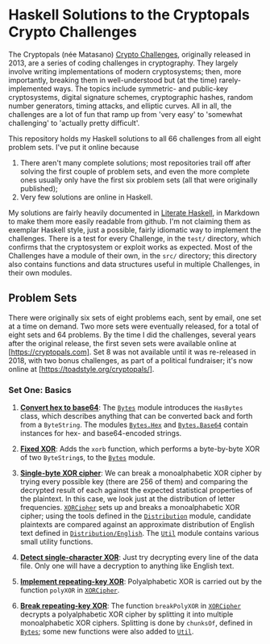 # Haskell Solutions to the Cryptopals Crypto Challenges

The Cryptopals (née Matasano) [Crypto Challenges](https://cryptopals.com),
originally released in 2013,
are a series of coding challenges in cryptography.
They largely involve writing implementations of modern cryptosystems;
then, more importantly, breaking them in well-understood but
(at the time) rarely-implemented ways.
The topics include symmetric- and public-key cryptosystems,
digital signature schemes, cryptographic hashes,
random number generators, timing attacks, and elliptic curves.
All in all, the challenges are a lot of fun that ramp up from
'very easy' to 'somewhat challenging' to 'actually pretty difficult'.

This repository holds my Haskell solutions to all 66 challenges
from all eight problem sets. I've put it online because

1. There aren't many complete solutions; most repositories
   trail off after solving the first couple of problem sets,
   and even the more complete ones usually only have the first
   six problem sets (all that were originally published);
2. Very few solutions are online in Haskell.

My solutions are fairly heavily documented in
[Literate Haskell](https://wiki.haskell.org/Literate_programming),
in Markdown to make them more easily readable from github.
I'm not claiming them as exemplar Haskell style,
just a possible, fairly idiomatic way to implement the challenges.
There is a test for every Challenge, in the `test/` directory,
which confirms that the cryptosystem or exploit works as expected.
Most of the Challenges have a module of their own, in the `src/` directory;
this directory also contains functions and data structures useful in
multiple Challenges, in their own modules.

## Problem Sets

There were originally six sets of eight problems each,
sent by email, one set at a time on demand.
Two more sets were eventually released,
for a total of eight sets and 64 problems.
By the time I did the challenges, several years after the original release,
the first seven sets were available online at [https://cryptopals.com].
Set 8 was not available until it was re-released in 2018,
with two bonus challenges, as part of a political fundraiser;
it's now online at [https://toadstyle.org/cryptopals/].

### Set One: Basics

1. **[Convert hex to base64](https://cryptopals.com/sets/1/challenges/1)**:
   The [`Bytes`](src/Bytes.md) module introduces the `HasBytes` class,
   which describes anything that can be converted back and forth
   from a `ByteString`.
   The modules [`Bytes.Hex`](src/Bytes/Hex.md)
   and [`Bytes.Base64`](src/Bytes/Base64.md)
   contain instances for hex- and base64-encoded strings.

2. **[Fixed XOR](https://cryptopals.com/sets/1/challenges/2)**:
   Adds the `xorb` function, which performs a byte-by-byte XOR
   of two `ByteString`s, to the [`Bytes`](src/Bytes.md) module.

3. **[Single-byte XOR cipher](https://cryptopals.com/sets/1/challenges/3)**:
   We can break a monoalphabetic XOR cipher
   by trying every possible key (there are 256 of them)
   and comparing the decrypted result of each against the expected
   statistical properties of the plaintext.
   In this case, we look just at the distribution of letter frequencies.
   [`XORCipher`](src/XORCipher.md) sets up and breaks
   a monoalphabetic XOR cipher;
   using the tools defined in the [`Distribution`](src/Distribution.md) module,
   candidate plaintexts are compared against an approximate distribution
   of English text defined in
   [`Distribution/English`](src/Distribution/English.md).
   The [`Util`](src/Util.md) module contains various small utility functions.

4. **[Detect single-character XOR](https://cryptopals.com/sets/1/challenges/4)**:
   Just try decrypting every line of the data file.
   Only one will have a decryption to anything like English text.

5. **[Implement repeating-key XOR](https://cryptopals.com/sets/1/challenges/5)**:
   Polyalphabetic XOR is carried out by the function `polyXOR` in
   [`XORCipher`](src/XORCipher.md).

6. **[Break repeating-key XOR](https://cryptopals.com/sets/1/challenges/6)**:
   The function `breakPolyXOR` in [`XORCipher`](src/XORCipher.md)
   decrypts a polyalphabetic XOR cipher by splitting it into multiple
   monoalphabetic XOR ciphers. Splitting is done by `chunksOf`, defined in
   [`Bytes`](src/Bytes.md); some new functions were also added to
   [`Util`](src/Util.md).
